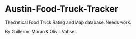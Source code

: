 # Austin-Food-Truck-Tracker
Theoretical Food Truck Rating and Map database.
Needs work.

By Guillermo Moran & Olivia Vahsen 
